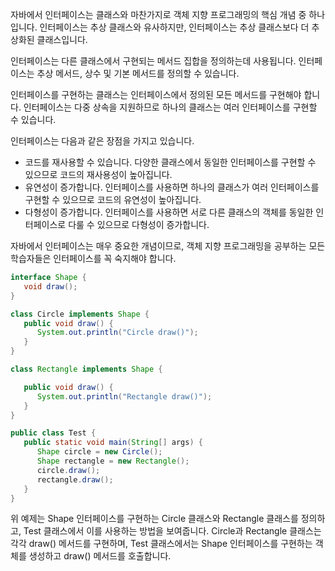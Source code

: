 자바에서 인터페이스는 클래스와 마찬가지로 객체 지향 프로그래밍의 핵심 개념 중 하나입니다. 인터페이스는 추상 클래스와 유사하지만, 인터페이스는 추상 클래스보다 더 추상화된 클래스입니다.

인터페이스는 다른 클래스에서 구현되는 메서드 집합을 정의하는데 사용됩니다. 인터페이스는 추상 메서드, 상수 및 기본 메서드를 정의할 수 있습니다.

인터페이스를 구현하는 클래스는 인터페이스에서 정의된 모든 메서드를 구현해야 합니다. 인터페이스는 다중 상속을 지원하므로 하나의 클래스는 여러 인터페이스를 구현할 수 있습니다.

인터페이스는 다음과 같은 장점을 가지고 있습니다.

- 코드를 재사용할 수 있습니다. 다양한 클래스에서 동일한 인터페이스를 구현할 수 있으므로 코드의 재사용성이 높아집니다.
- 유연성이 증가합니다. 인터페이스를 사용하면 하나의 클래스가 여러 인터페이스를 구현할 수 있으므로 코드의 유연성이 높아집니다.
- 다형성이 증가합니다. 인터페이스를 사용하면 서로 다른 클래스의 객체를 동일한 인터페이스로 다룰 수 있으므로 다형성이 증가합니다.

자바에서 인터페이스는 매우 중요한 개념이므로, 객체 지향 프로그래밍을 공부하는 모든 학습자들은 인터페이스를 꼭 숙지해야 합니다.

```java
interface Shape {
   void draw();
}

class Circle implements Shape {
   public void draw() {
      System.out.println("Circle draw()");
   }
}

class Rectangle implements Shape {

   public void draw() {
      System.out.println("Rectangle draw()");
   }
}

public class Test {
   public static void main(String[] args) {
      Shape circle = new Circle();
      Shape rectangle = new Rectangle();
      circle.draw();
      rectangle.draw();
   }
}

```

위 예제는 Shape 인터페이스를 구현하는 Circle 클래스와 Rectangle 클래스를 정의하고, Test 클래스에서 이를 사용하는 방법을 보여줍니다. Circle과 Rectangle 클래스는 각각 draw() 메서드를 구현하며, Test 클래스에서는 Shape 인터페이스를 구현하는 객체를 생성하고 draw() 메서드를 호출합니다.